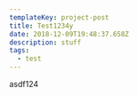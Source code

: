 ```yaml
---
templateKey: project-post
title: Test1234y
date: 2018-12-09T19:48:37.658Z
description: stuff
tags:
  - test
---
```

asdf124

<script>alert("hello");</script>
